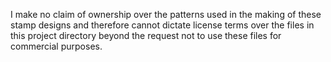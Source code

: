 I make no claim of ownership over the patterns used in the making of these stamp designs and therefore cannot dictate license terms over the files in this project directory beyond the request not to use these files for commercial purposes.
